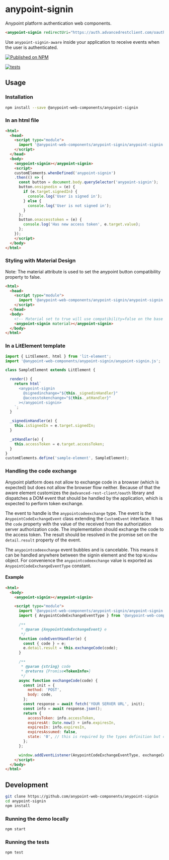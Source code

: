 # anypoint-signin

Anypoint platform authentication web components.

```html
<anypoint-signin redirectUri="https://auth.advancedrestclient.com/oauth-popup.html" clientId="..."></anypoint-signin>
```

Use `anypoint-signin-aware` inside your application to receive events when the user is authenticated.

[![Published on NPM](https://img.shields.io/npm/v/@anypoint-web-components/anypoint-signin.svg)](https://www.npmjs.com/package/@anypoint-web-components/anypoint-signin)

[![tests](https://github.com/anypoint-web-components/anypoint-signin/actions/workflows/deployment.yml/badge.svg)](https://github.com/anypoint-web-components/anypoint-signin/actions/workflows/deployment.yml)

## Usage

### Installation

```sh
npm install --save @anypoint-web-components/anypoint-signin
```

### In an html file

```html
<html>
  <head>
    <script type="module">
      import '@anypoint-web-components/anypoint-signin/anypoint-signin.js';
    </script>
  </head>
  <body>
    <anypoint-signin></anypoint-signin>
    <script>
    customElements.whenDefined('anypoint-signin')
    .then(() => {
      const button = document.body.querySelector('anypoint-signin');
      button.onsignedin = (e) {
        if (e.target.signedIn) {
          console.log('User is signed in');
        } else {
          console.log('User is not signed in');
        }
      };
      button.onaccesstoken = (e) {
        console.log('Has new access token', e.target.value);
      };
    });
    </script>
  </body>
</html>
```

### Styling with Material Design

Note: The material attribute is used to set the anypoint button compatibility property to false.

```html
<html>
  <head>
    <script type="module">
      import '@anypoint-web-components/anypoint-signin/anypoint-signin.js';
    </script>
  </head>
  <body>
    <!-- Material set to true will use compatibility=false on the base anypoint-button --> 
    <anypoint-signin material></anypoint-signin>
  </body>
</html>
```

### In a LitElement template

```js
import { LitElement, html } from 'lit-element';
import '@anypoint-web-components/anypoint-signin/anypoint-signin.js';

class SampleElement extends LitElement {

  render() {
    return html`
      <anypoint-signin
        @signedinchange="${this._signedinHandler}"
        @accesstokenchange="${this._atHandler}"
      ></anypoint-signin>
    `;
  }

  _signedinHandler(e) {
    this.isSignedIn = e.target.signedIn;
  }

  _atHandler(e) {
    this.accessToken = e.target.accessToken;
  }
}
customElements.define('sample-element', SampleElement);
```

### Handling the code exchange

Anypoint platform does not allow to exchange code in a browser (which is expected) but does not allow the browser flow neither. Because of that the aware element customizes the `@advanced-rest-client/oauth` library and dispatches a DOM event that should be handled by the application, which is expected to perform token exchange.

The event to handle is the `anypointcodeexchange` type. The event is the `AnypointCodeExchangeEvent` class extending the `CustomEvent` interface. It has the `code` property with the value of the received from the authorization server authorization code.
The implementation should exchange the code to the access token. The result should be resolved in the promise set on the `detail.result` property of the event.

The `anypointcodeexchange` event bubbles and is cancelable. This means it can be handled anywhere between the signin element and the top `Window` object. For convenience the `anypointcodeexchange` value is exported as `AnypointCodeExchangeEventType` constant.

#### Example

```html
<html>
  <body>
    <anypoint-signin></anypoint-signin>

    <script type="module">
      import '@anypoint-web-components/anypoint-signin/anypoint-signin.js';
      import { AnypointCodeExchangeEventType } from '@anypoint-web-components/anypoint-signin';

      /**
       * @param {AnypointCodeExchangeEvent} e
       */
      function codeEventHandler(e) {
        const { code } = e;
        e.detail.result = this.exchangeCode(code);
      }

      /**
       * @param {string} code
       * @returns {Promise<TokenInfo>}
       */
      async function exchangeCode(code) {
        const init = {
          method: 'POST',
          body: code,
        };
        const response = await fetch('YOUR SERVER URL', init);
        const info = await response.json();
        return {
          accessToken: info.accessToken,
          expiresAt: Date.now() + info.expiresIn,
          expiresIn: info.expiresIn,
          expiresAssumed: false,
          state: '0', // this is required by the types definition but can be anything. State is checked before this function is called
        };
      };

      window.addEventListener(AnypointCodeExchangeEventType, exchangeCode);
    </script>
  </body>
</html>
```

## Development

```sh
git clone https://github.com/anypoint-web-components/anypoint-signin
cd anypoint-signin
npm install
```

### Running the demo locally

```sh
npm start
```

### Running the tests

```sh
npm test
```
